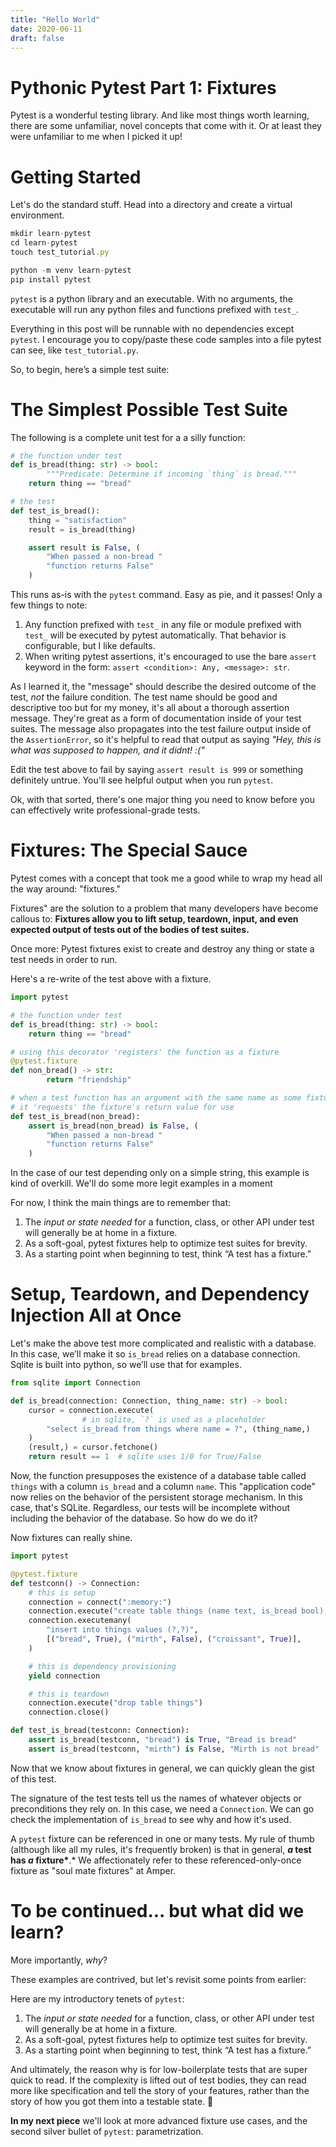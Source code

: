 ```yaml
---
title: "Hello World"
date: 2020-06-11
draft: false
---
```


# Pythonic Pytest Part 1: Fixtures

Pytest is a wonderful testing library. And like most things worth learning, there are some unfamiliar, novel concepts that come with it. Or at least they were unfamiliar to me when I picked it up!

# Getting Started

Let's do the standard stuff. Head into a directory and create a virtual environment.

```jsx
mkdir learn-pytest
cd learn-pytest
touch test_tutorial.py

python -m venv learn-pytest
pip install pytest
```

`pytest` is a python library and an executable. With no arguments, the executable will run any python files and functions prefixed with `test_`.

Everything in this post will be runnable with no dependencies except `pytest`. I encourage you to copy/paste these code samples into a file pytest can see, like `test_tutorial.py`.

So, to begin, here’s a simple test suite:

# The Simplest Possible Test Suite

The following is a complete unit test for a a silly function:

```python
# the function under test
def is_bread(thing: str) -> bool:
		"""Predicate: Determine if incoming `thing` is bread."""
    return thing == "bread"

# the test
def test_is_bread():
    thing = "satisfaction"
    result = is_bread(thing)

    assert result is False, (
        "When passed a non-bread "
        "function returns False"
    )
```

This runs as-is with the `pytest` command. Easy as pie, and it passes! Only a few things to note:

1. Any function prefixed with `test_` in any file or module prefixed with `test_` will be executed by pytest automatically. That behavior is configurable, but I like defaults.
2. When writing pytest assertions, it's encouraged to use the bare `assert` keyword in the form: `assert <condition>: Any, <message>: str`.

As I learned it, the "message" should describe the desired outcome of the test, _not_ the failure condition. The test name should be good and descriptive too but for my money, it's all about a thorough assertion message. They're great as a form of documentation inside of your test suites. The message also propagates into the test failure output inside of the `AssertionError`, so it's helpful to read that output as saying _"Hey, this is what was supposed to happen, and it didnt! :("_

Edit the test above to fail by saying `assert result is 999` or something definitely untrue. You'll see helpful output when you run `pytest`.

Ok, with that sorted, there's one major thing you need to know before you can effectively write professional-grade tests.

# Fixtures: The Special Sauce

Pytest comes with a concept that took me a good while to wrap my head all the way around: "fixtures."

Fixtures" are the solution to a problem that many developers have become callous to: **Fixtures allow you to lift setup, teardown, input, and even expected output of tests out of the bodies of test suites.**

Once more: Pytest fixtures exist to create and destroy any thing or state a test needs in order to run.

Here's a re-write of the test above with a fixture.

```python
import pytest

# the function under test
def is_bread(thing: str) -> bool:
    return thing == "bread"

# using this decorator 'registers' the function as a fixture
@pytest.fixture
def non_bread() -> str:
		return "friendship"

# when a test function has an argument with the same name as some fixture,
# it 'requests' the fixture's return value for use
def test_is_bread(non_bread):
    assert is_bread(non_bread) is False, (
        "When passed a non-bread "
        "function returns False"
    )
```

In the case of our test depending only on a simple string, this example is kind of overkill. We'll do some more legit examples in a moment

For now, I think the main things are to remember that:

1. The _input or state needed_ for a function, class, or other API under test will generally be at home in a fixture.
2. As a soft-goal, pytest fixtures help to optimize test suites for brevity.
3. As a starting point when beginning to test, think “A test has a fixture.”

# Setup, Teardown, and Dependency Injection All at Once

Let's make the above test more complicated and realistic with a database. In this case, we’ll make it so `is_bread` relies on a database connection. Sqlite is built into python, so we’ll use that for examples.

```python
from sqlite import Connection

def is_bread(connection: Connection, thing_name: str) -> bool:
    cursor = connection.execute(
				# in sqlite, `?` is used as a placeholder
        "select is_bread from things where name = ?", (thing_name,)
    )
    (result,) = cursor.fetchone()
    return result == 1  # sqlite uses 1/0 for True/False
```

Now, the function presupposes the existence of a database table called `things` with a column `is_bread` and a column `name`. This "application code" now relies on the behavior of the persistent storage mechanism. In this case, that's SQLite. Regardless, our tests will be incomplete without including the behavior of the database. So how do we do it?

Now fixtures can really shine.

```python
import pytest

@pytest.fixture
def testconn() -> Connection:
    # this is setup
    connection = connect(":memory:")
    connection.execute("create table things (name text, is_bread bool);")
    connection.executemany(
        "insert into things values (?,?)",
        [("bread", True), ("mirth", False), ("croissant", True)],
    )

    # this is dependency provisioning
    yield connection

    # this is teardown
    connection.execute("drop table things")
    connection.close()

def test_is_bread(testconn: Connection):
    assert is_bread(testconn, "bread") is True, "Bread is bread"
    assert is_bread(testconn, "mirth") is False, "Mirth is not bread"
```

Now that we know about fixtures in general, we can quickly glean the gist of this test.

The signature of the test tests tell us the names of whatever objects or preconditions they rely on. In this case, we need a `Connection`. We can go check the implementation of `is_bread` to see why and how it's used.

A `pytest` fixture can be referenced in one or many tests. My rule of thumb (although like all my rules, it's frequently broken) is that in general, **_a_ test has _a_ fixture\***.\* We affectionately refer to these referenced-only-once fixture as "soul mate fixtures" at Amper.

# To be continued... but what did we learn?

More importantly, _why_?

These examples are contrived, but let's revisit some points from earlier:

Here are my introductory tenets of `pytest`:

1. The _input or state needed_ for a function, class, or other API under test will generally be at home in a fixture.
2. As a soft-goal, pytest fixtures help to optimize test suites for brevity.
3. As a starting point when beginning to test, think “A test has a fixture.”

And ultimately, the reason why is for low-boilerplate tests that are super quick to read. If the complexity is lifted out of test bodies, they can read more like specification and tell the story of your features, rather than the story of how you got them into a testable state. 🐍

**In my next piece** we'll look at more advanced fixture use cases, and the second silver bullet of `pytest`: parametrization.
